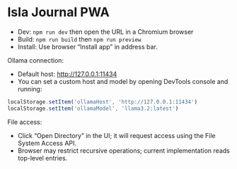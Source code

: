 # Isla Journal PWA

- Dev: `npm run dev` then open the URL in a Chromium browser
- Build: `npm run build` then `npm run preview`
- Install: Use browser “Install app” in address bar.

Ollama connection:
- Default host: http://127.0.0.1:11434
- You can set a custom host and model by opening DevTools console and running:
```js
localStorage.setItem('ollamaHost', 'http://127.0.0.1:11434')
localStorage.setItem('ollamaModel', 'llama3.2:latest')
```

File access:
- Click “Open Directory” in the UI; it will request access using the File System Access API.
- Browser may restrict recursive operations; current implementation reads top-level entries.